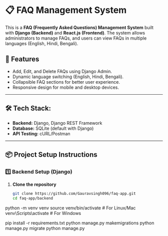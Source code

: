 # 📋 FAQ Management System

This is a **FAQ (Frequently Asked Questions) Management System** built with **Django (Backend)** and **React.js (Frontend)**. The system allows administrators to manage FAQs, and users can view FAQs in multiple languages (English, Hindi, Bengali).

## 🚀 Features
- Add, Edit, and Delete FAQs using Django Admin.
- Dynamic language switching (English, Hindi, Bengali).
- Collapsible FAQ sections for better user experience.
- Responsive design for mobile and desktop devices.

---

## 🛠️ Tech Stack:
- **Backend:** Django, Django REST Framework
- **Database:** SQLite (default with Django)
- **API Testing:** cURL/Postman  

---

## 📦 Project Setup Instructions

### 1️⃣ Backend Setup (Django)

1. **Clone the repository**  
   ```bash
   git clone https://github.com/Gauravsingh096/faq-app.git
   cd faq-app/backend

python -m venv venv
source venv/bin/activate  # For Linux/Mac
venv\Scripts\activate     # For Windows

pip install -r requirements.txt
python manage.py makemigrations
python manage.py migrate
python manage.py
